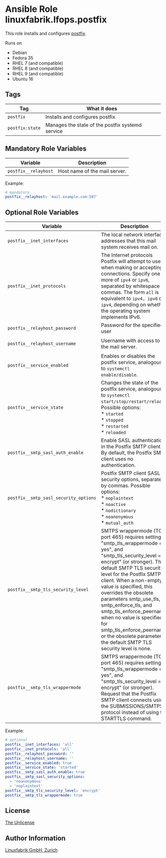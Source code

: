 # Ansible Role linuxfabrik.lfops.postfix

This role installs and configures [postfix](https://www.postfix.org/).

Runs on

* Debian
* Fedora 35
* RHEL 7 (and compatible)
* RHEL 8 (and compatible)
* RHEL 9 (and compatible)
* Ubuntu 16


## Tags

| Tag             | What it does                                     |
| ---             | ------------                                     |
| `postfix`       | Installs and configures postfix                  |
| `postfix:state` | Manages the state of the postfix systemd service |


## Mandatory Role Variables

| Variable                      | Description                              |
| --------                      | -----------                              |
| `postfix__relayhost`          | Host name of the mail server.            |

Example:
```yaml
# mandatory
postfix__relayhost: 'mail.example.com:587'
```


## Optional Role Variables

| Variable | Description | Default Value |
| -------- | ----------- | ------------- |
| `postfix__inet_interfaces` | The local network interface addresses that this mail system receives mail on. | `'127.0.0.1'` |
| `postfix__inet_protocols` | The Internet protocols Postfix will attempt to use when making or accepting connections. Specify one or more of `ipv4` or `ipv6`, separated by whitespace or commas. The form `all` is equivalent to `ipv4, ipv6` or `ipv4`, depending on whether the operating system implements IPv6. | `'all'` |
| `postfix__relayhost_password` | Password for the specified user | `''` |
| `postfix__relayhost_username` | Username with access to the mail server. | `'{{ mailto_root__from }}'` |
| `postfix__service_enabled` | Enables or disables the postfix service, analogous to `systemctl enable/disable`. | `true` |
| `postfix__service_state` | Changes the state of the postfix service, analogous to `systemctl start/stop/restart/reload`. Possible options:<br> * `started`<br> * `stopped`<br> * `restarted`<br> * `reloaded` | `'started'` |
| `postfix__smtp_sasl_auth_enable` | Enable SASL authentication in the Postfix SMTP client. By default, the Postfix SMTP client uses no authentication. | `true` |
| `postfix__smtp_sasl_security_options` | Postfix SMTP client SASL security options, separated by commas. Possible options:<br>* `noplaintext`<br>* `noactive`<br>* `nodictionary`<br>* `noanonymous`<br>* `mutual_auth` | `'noplaintext, noanonymous'` |
| `postfix__smtp_tls_security_level`| SMTPS wrappermode (TCP port 465) requires setting "smtp_tls_wrappermode = yes", and "smtp_tls_security_level = encrypt" (or stronger). The default SMTP TLS security level for the Postfix SMTP client. When a non-empty value is specified, this overrides the obsolete parameters smtp_use_tls, smtp_enforce_tls, and smtp_tls_enforce_peername; when no value is specified for smtp_tls_enforce_peername or the obsolete parameters, the default SMTP TLS security level is none. | unset |
| `postfix__smtp_tls_wrappermode` | SMTPS wrappermode (TCP port 465) requires setting "smtp_tls_wrappermode = yes", and "smtp_tls_security_level = encrypt" (or stronger). Request that the Postfix SMTP client connects using the SUBMISSIONS/SMTPS protocol instead of using the STARTTLS command. | `false` |

Example:
```yaml
# optional
postfix__inet_interfaces: 'all'
postfix__inet_protocols: 'all'
postfix__relayhost_password: ''
postfix__relayhost_username: ''
postfix__service_enabled: true
postfix__service_state: 'started'
postfix__smtp_sasl_auth_enable: true
postfix__smtp_sasl_security_options:
  - 'noanonymous'
  - 'noplaintext'
postfix__smtp_tls_security_level: 'encrypt'
postfix__smtp_tls_wrappermode: true
```


## License

[The Unlicense](https://unlicense.org/)


## Author Information

[Linuxfabrik GmbH, Zurich](https://www.linuxfabrik.ch)
